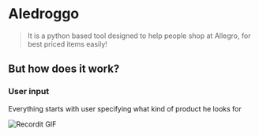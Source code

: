 # Aledroggo

> It is a python based tool designed to help people shop at Allegro, for best priced items easily!

## But how does it work?

### User input

Everything starts with user specifying what kind of product he looks for


![Recordit GIF](https://recordit.co/DNPIy3XFtB)
